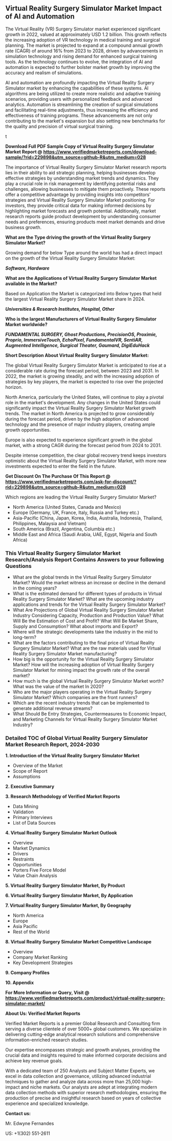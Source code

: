<h2>Virtual Reality Surgery Simulator Market Impact of AI and Automation</h2><p>The Virtual Reality (VR) Surgery Simulator market experienced significant growth in 2022, valued at approximately USD 1.2 billion. This growth reflects the increasing adoption of VR technology in medical training and surgical planning. The market is projected to expand at a compound annual growth rate (CAGR) of around 16% from 2023 to 2028, driven by advancements in simulation technology and rising demand for enhanced surgical training tools. As the technology continues to evolve, the integration of AI and automation is expected to further bolster market growth by improving the accuracy and realism of simulations.</p><p>AI and automation are profoundly impacting the Virtual Reality Surgery Simulator market by enhancing the capabilities of these systems. AI algorithms are being utilized to create more realistic and adaptive training scenarios, providing users with personalized feedback and advanced analytics. Automation is streamlining the creation of surgical simulations and facilitating real-time adjustments, thus increasing the efficiency and effectiveness of training programs. These advancements are not only contributing to the market's expansion but also setting new benchmarks for the quality and precision of virtual surgical training.</p>t</p><p id="" class=""><strong>Download Full PDF Sample Copy of Virtual Reality Surgery Simulator Market Report @ <a href="https://www.verifiedmarketreports.com/download-sample/?rid=229898&utm_source=github-R&utm_medium=028" target="_blank">https://www.verifiedmarketreports.com/download-sample/?rid=229898&utm_source=github-R&utm_medium=028</a></strong></p><p>The importance of&nbsp;Virtual Reality Surgery Simulator Market research reports lies in their ability to aid strategic planning, helping businesses develop effective strategies by understanding market trends and dynamics. They play a crucial role in risk management by identifying potential risks and challenges, allowing businesses to mitigate them proactively. These reports offer a competitive advantage by providing insights into competitors' strategies and Virtual Reality Surgery Simulator Market positioning. For investors, they provide critical data for making informed decisions by highlighting market forecasts and growth potential. Additionally, market research reports guide product development by understanding consumer needs and preferences, ensuring products meet market demands and drive business growth.</p><p><strong>What are the&nbsp;Type driving the growth of the Virtual Reality Surgery Simulator Market?</strong></p><p id="" class="">Growing demand for below Type around the world has had a direct impact on the growth of the Virtual Reality Surgery Simulator Market:</p><em><strong>Software, Hardware</strong></em></p><strong>What are the&nbsp;Applications&nbsp;of Virtual Reality Surgery Simulator Market available in the Market?</strong></p><p id="" class="">Based on Application the Market is categorized into Below types that held the largest Virtual Reality Surgery Simulator Market share In 2024.</p><em><strong>Universities & Research Institutes, Hospital, Other</strong></em></p><strong>Who is the largest Manufacturers of Virtual Reality Surgery Simulator Market worldwide?</strong></p><p><em><strong>FUNDAMENTAL SURGERY, Ghost Productions, PrecisionOS, Proximie, Proprio, ImmersiveTouch, EchoPixel, FundamentalVR, SentiAR, Augmented Intelligence, Surgical Theater, Gaumard, DigiEduHack</strong></em></p><p id="" class=""><strong>Short Description About Virtual Reality Surgery Simulator Market:</strong></p><p>The global Virtual Reality Surgery Simulator Market is anticipated to rise at a considerable rate during the forecast period, between 2023 and 2031. In 2022, the market is growing steadily, and with the increasing adoption of strategies by key players, the market is expected to rise over the projected horizon.</p><p>North America, particularly the United States, will continue to play a pivotal role in the market's development. Any changes in the United States could significantly impact the Virtual Reality Surgery Simulator Market growth trends. The market in North America is projected to grow considerably during the forecast period, driven by the high adoption of advanced technology and the presence of major industry players, creating ample growth opportunities.</p><p>Europe is also expected to experience significant growth in the global market, with a strong CAGR during the forecast period from 2024 to 2031.</p><p>Despite intense competition, the clear global recovery trend keeps investors optimistic about the Virtual Reality Surgery Simulator Market, with more new investments expected to enter the field in the future.</p><p id="" class=""><strong>Get Discount On The Purchase Of This Report @ <a href="https://www.verifiedmarketreports.com/ask-for-discount/?rid=229898&utm_source=github-R&utm_medium=028" target="_blank">https://www.verifiedmarketreports.com/ask-for-discount/?rid=229898&utm_source=github-R&utm_medium=028</a></strong></p>Which regions are leading the Virtual Reality Surgery Simulator Market?</p><ul><li>North America (United States, Canada and Mexico)</li><li>Europe (Germany, UK, France, Italy, Russia and Turkey etc.)</li><li>Asia-Pacific (China, Japan, Korea, India, Australia, Indonesia, Thailand, Philippines, Malaysia and Vietnam)</li><li>South America (Brazil, Argentina, Columbia etc.)</li><li>Middle East and Africa (Saudi Arabia, UAE, Egypt, Nigeria and South Africa)</li></ul><h3 id="" class="">This Virtual Reality Surgery Simulator Market Research/Analysis Report Contains Answers to your following Questions</h3><ul><li>What are the global trends in the Virtual Reality Surgery Simulator Market? Would the market witness an increase or decline in the demand in the coming years?</li><li>What is the estimated demand for different types of products in Virtual Reality Surgery Simulator Market? What are the upcoming industry applications and trends for the Virtual Reality Surgery Simulator Market?</li><li>What Are Projections of Global Virtual Reality Surgery Simulator Market Industry Considering Capacity, Production and Production Value? What Will Be the Estimation of Cost and Profit? What Will Be Market Share, Supply and Consumption? What about imports and Export?</li><li>Where will the strategic developments take the industry in the mid to long-term?</li><li>What are the factors contributing to the final price of Virtual Reality Surgery Simulator Market? What are the raw materials used for Virtual Reality Surgery Simulator Market manufacturing?</li><li>How big is the opportunity for the Virtual Reality Surgery Simulator Market? How will the increasing adoption of Virtual Reality Surgery Simulator Market for mining impact the growth rate of the overall market?</li><li>How much is the global Virtual Reality Surgery Simulator Market worth? What was the value of the market In 2020?</li><li>Who are the major players operating in the Virtual Reality Surgery Simulator Market? Which companies are the front runners?</li><li>Which are the recent industry trends that can be implemented to generate additional revenue streams?</li><li>What Should Be Entry Strategies, Countermeasures to Economic Impact, and Marketing Channels for Virtual Reality Surgery Simulator Market Industry?</li></ul><h3 id="" class="">Detailed TOC of Global Virtual Reality Surgery Simulator Market Research Report, 2024-2030</h3><p id="" class=""><strong>1. Introduction of the Virtual Reality Surgery Simulator Market</strong></p><ul><li>Overview of the Market</li><li>Scope of Report</li><li>Assumptions</li></ul><p id="" class=""><strong>2. Executive Summary</strong></p><p id="" class=""><strong>3. Research Methodology of Verified Market Reports</strong></p><ul><li>Data Mining</li><li>Validation</li><li>Primary Interviews</li><li>List of Data Sources</li></ul><p id="" class=""><strong>4. Virtual Reality Surgery Simulator Market Outlook</strong></p><ul><li>Overview</li><li>Market Dynamics</li><li>Drivers</li><li>Restraints</li><li>Opportunities</li><li>Porters Five Force Model</li><li>Value Chain Analysis</li></ul><p id="" class=""><strong>5. Virtual Reality Surgery Simulator Market, By Product</strong></p><p id="" class=""><strong>6. Virtual Reality Surgery Simulator Market, By Application</strong></p><p id="" class=""><strong>7. Virtual Reality Surgery Simulator Market, By Geography</strong></p><ul><li>North America</li><li>Europe</li><li>Asia Pacific</li><li>Rest of the World</li></ul><p id="" class=""><strong>8. Virtual Reality Surgery Simulator Market Competitive Landscape</strong></p><ul><li>Overview</li><li>Company Market Ranking</li><li>Key Development Strategies</li></ul><p id="" class=""><strong>9. Company Profiles</strong></p><p id="" class=""><strong>10. Appendix</strong></p><p id="" class=""><strong>For More Information or Query, Visit @ <a href="https://www.verifiedmarketreports.com/product/virtual-reality-surgery-simulator-market/" target="_blank">https://www.verifiedmarketreports.com/product/virtual-reality-surgery-simulator-market/</a></strong></p><p id="" class=""><strong>About Us: Verified Market Reports</strong></p><p id="" class="">Verified Market Reports is a premier Global Research and Consulting firm serving a diverse clientele of over 5000+ global customers. We specialize in delivering cutting-edge analytical research solutions and comprehensive information-enriched research studies.</p><p id="" class="">Our expertise encompasses strategic and growth analyses, providing the crucial data and insights required to make informed corporate decisions and achieve key revenue goals.</p><p id="" class="">With a dedicated team of 250 Analysts and Subject Matter Experts, we excel in data collection and governance, utilizing advanced industrial techniques to gather and analyze data across more than 25,000 high-impact and niche markets. Our analysts are adept at integrating modern data collection methods with superior research methodologies, ensuring the production of precise and insightful research based on years of collective experience and specialized knowledge.</p><p id="" class=""><strong>Contact us:</strong></p><p id="" class="">Mr. Edwyne Fernandes</p><p id="" class="">US: +1(302) 551-2611</p>